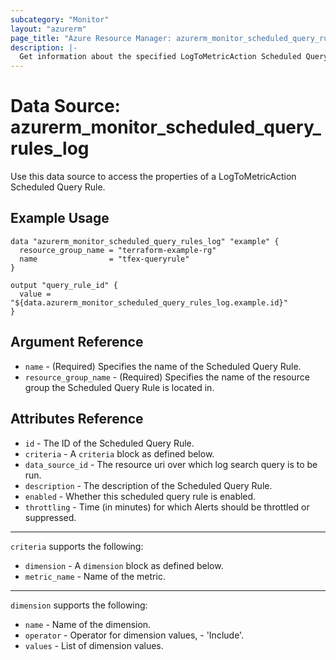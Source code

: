 ```yaml
---
subcategory: "Monitor"
layout: "azurerm"
page_title: "Azure Resource Manager: azurerm_monitor_scheduled_query_rules_log"
description: |-
  Get information about the specified LogToMetricAction Scheduled Query Rule.
---
```


# Data Source: azurerm_monitor_scheduled_query_rules_log

Use this data source to access the properties of a LogToMetricAction Scheduled Query Rule.

## Example Usage

```hcl
data "azurerm_monitor_scheduled_query_rules_log" "example" {
  resource_group_name = "terraform-example-rg"
  name                = "tfex-queryrule"
}

output "query_rule_id" {
  value = "${data.azurerm_monitor_scheduled_query_rules_log.example.id}"
}
```

## Argument Reference

* `name` - (Required) Specifies the name of the Scheduled Query Rule.
* `resource_group_name` - (Required) Specifies the name of the resource group the Scheduled Query Rule is located in.

## Attributes Reference

* `id` - The ID of the Scheduled Query Rule.
* `criteria` - A `criteria` block as defined below.
* `data_source_id` - The resource uri over which log search query is to be run.
* `description` - The description of the Scheduled Query Rule.
* `enabled` - Whether this scheduled query rule is enabled.
* `throttling` - Time (in minutes) for which Alerts should be throttled or suppressed.

---

`criteria` supports the following:

* `dimension` - A `dimension` block as defined below.
* `metric_name` - Name of the metric.

---

`dimension` supports the following:

* `name` - Name of the dimension.
* `operator` - Operator for dimension values, - 'Include'.
* `values` - List of dimension values.
